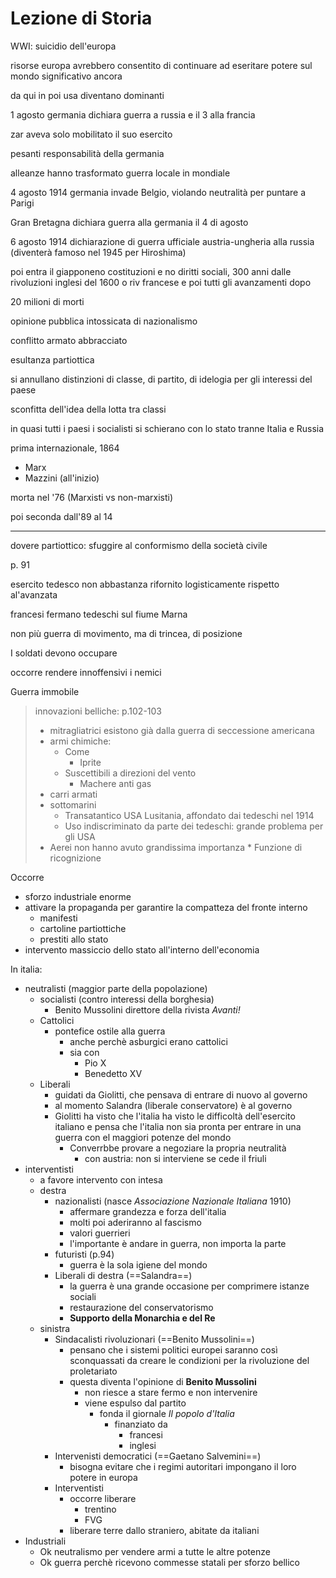 # Lezione di Storia

WWI: suicidio dell'europa

risorse europa avrebbero consentito di continuare ad eseritare potere sul mondo significativo ancora

da qui in poi usa diventano dominanti

1 agosto germania dichiara guerra a russia e il 3 alla francia

zar aveva solo mobilitato il suo esercito

pesanti responsabilità della germania

alleanze hanno trasformato guerra locale in mondiale

4 agosto 1914 germania invade Belgio, violando neutralità per puntare a Parigi

Gran Bretagna dichiara guerra alla germania il 4 di agosto


6 agosto 1914 dichiarazione di guerra ufficiale austria-ungheria alla russia (diventerà famoso nel 1945 per Hiroshima)

poi entra il giapponeno costituzioni e no diritti sociali, 300 anni dalle rivoluzioni inglesi del 1600 o riv francese e poi tutti gli avanzamenti dopo



20 milioni di morti

opinione pubblica intossicata di nazionalismo

conflitto armato abbracciato

esultanza partiottica

si annullano distinzioni di classe, di partito, di idelogia per gli interessi del paese

sconfitta dell'idea della lotta tra classi


in quasi tutti i paesi 
 i socialisti si schierano con lo stato
tranne Italia e Russia

prima internazionale, 1864
* Marx
* Mazzini (all'inizio)

morta nel '76 (Marxisti vs non-marxisti)

poi seconda dall'89 al 14


---


dovere partiottico: sfuggire al conformismo della società civile

p. 91

esercito tedesco non abbastanza rifornito logisticamente rispetto al'avanzata


francesi fermano tedeschi sul fiume Marna


non più guerra di movimento, ma di trincea, di posizione


I soldati devono occupare

occorre rendere innoffensivi i nemici

Guerra immobile


> innovazioni belliche:
p.102-103
> * mitragliatrici esistono già dalla guerra di seccessione americana
> * armi chimiche:
> 	* Come
> 		* Iprite
> 	* Suscettibili a direzioni del vento
> 		* Machere anti gas
> * carri armati
> * sottomarini
> 	* Transatantico USA Lusitania, affondato dai tedeschi nel 1914
> 	* Uso indiscriminato da parte dei tedeschi: grande problema per gli USA
> * Aerei non hanno avuto grandissima importanza
	* Funzione di ricognizione


Occorre 
* sforzo industriale enorme
* attivare la propaganda per garantire la compatteza del fronte interno
	* manifesti 
	* cartoline partiottiche
	* prestiti allo stato
* intervento massiccio dello stato all'interno dell'economia


In italia:
* neutralisti (maggior parte della popolazione)
	* socialisti (contro interessi della borghesia)
		* Benito Mussolini direttore della rivista _Avanti!_
	* Cattolici
		* pontefice ostile alla guerra
			* anche perchè asburgici erano cattolici
			* sia con
				* Pio X
				* Benedetto XV
	* Liberali
		* guidati da Giolitti, che pensava di entrare di nuovo al governo
		* al momento Salandra (liberale conservatore) è al governo
		* Giolitti ha visto che l'italia ha visto le difficoltà dell'esercito italiano e pensa che l'italia non sia pronta per entrare in una guerra con el maggiori potenze del mondo
			* Converrbbe provare a negoziare la propria neutralità
				* con austria: non si interviene se cede il friuli
* interventisti
	* a favore intervento con intesa
	* destra
		* nazionalisti (nasce _Associazione Nazionale Italiana_ 1910)
			* affermare grandezza e forza dell'italia
			* molti poi aderiranno al fascismo
			* valori guerrieri
			* l'importante è andare in guerra, non importa la parte
		* futuristi (p.94)
			* guerra è la sola igiene del mondo
		* Liberali di destra (==Salandra==)
			* la guerra è una grande occasione per comprimere istanze sociali
			* restaurazione del conservatorismo
			* **Supporto della Monarchia e del Re**
	* sinistra
		* Sindacalisti rivoluzionari (==Benito Mussolini==)
			* pensano che i sistemi politici europei saranno così sconquassati da creare le condizioni per la rivoluzione del proletariato
			* questa diventa l'opinione di **Benito Mussolini**
				* non riesce a stare fermo e non intervenire
				* viene espulso dal partito
					* fonda il giornale _Il popolo d'Italia_
						* finanziato da
							* francesi
							* inglesi
		* Intervenisti democratici (==Gaetano Salvemini==)
			* bisogna evitare che i regimi autoritari impongano il loro potere in europa
		* Interventisti
			* occorre liberare
				* trentino
				* FVG
			* liberare terre dallo straniero, abitate da italiani
* Industriali
	* Ok neutralismo per vendere armi a tutte le altre potenze 
	* Ok guerra perchè ricevono commesse statali per sforzo bellico
<!--stackedit_data:
eyJoaXN0b3J5IjpbLTMzMTg5NzgwLDEzMjM0NTUwMzgsLTExMj
ExOTQzMzUsLTIzOTk2NDgwXX0=
-->